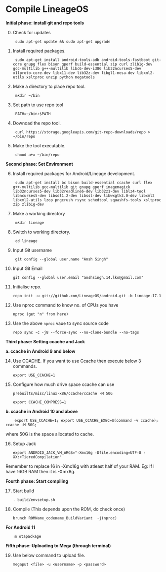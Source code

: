 # Compile LineageOS

**Initial phase: install git and repo tools**

0. Check for updates

        sudo apt-get update && sudo apt-get upgrade

1. Install required packages.

        sudo apt-get install android-tools-adb android-tools-fastboot git-core gnupg flex bison gperf build-essential zip curl zlib1g-dev gcc-multilib g++-multilib libc6-dev-i386 lib32ncurses5-dev x11proto-core-dev libx11-dev lib32z-dev libgl1-mesa-dev libxml2-utils xsltproc unzip python megatools

2. Make a directory to place repo tool.

        mkdir ~/bin

3. Set path to use repo tool

        PATH=~/bin:$PATH

4. Downoad the repo tool.

        curl https://storage.googleapis.com/git-repo-downloads/repo > ~/bin/repo

5. Make the tool executable.

        chmod a+x ~/bin/repo

**Second phase: Set Environment**

6. Install required packages for Android/Lineage development.

        sudo apt-get install bc bison build-essential ccache curl flex g++-multilib gcc-multilib git gnupg gperf imagemagick lib32ncurses5-dev lib32readline6-dev lib32z1-dev liblz4-tool libncurses5-dev libsdl1.2-dev libssl-dev libwxgtk3.0-dev libxml2 libxml2-utils lzop pngcrush rsync schedtool squashfs-tools xsltproc zip zlib1g-dev

7. Make a working directory 

        mkdir lineage

8. Switch to working directory.

        cd lineage

9. Input Git username

        git config --global user.name "Ansh Singh"

10. Input Git Email

        git config --global user.email "anshsingh.14.lko@gmail.com"

11. Initialise repo.

        repo init -u git://github.com/LineageOS/android.git -b lineage-17.1

12. Use nproc command to know no. of CPUs you have

        nproc (get "n" from here)

13. Use the above ```nproc``` vaue to sync source code

        repo sync -c -j8 --force-sync --no-clone-bundle --no-tags

**Third phase: Setting ccache and Jack**

__a. ccache in Android 9 and below__

14. Use CCACHE. If you want to use Ccache then execute below 3 commands.

        export USE_CCACHE=1

15. Configure how much drive space ccache can use

        prebuilts/misc/linux-x86/ccache/ccache -M 50G
        
        export CCACHE_COMPRESS=1
        
__b. ccache in Android 10 and above__

        export USE_CCACHE=1; export USE_CCACHE_EXEC=$(command -v ccache); ccache -M 50G;
        
 where 50G is the space allocated to cache.
        
16. Setup Jack

        export ANDROID_JACK_VM_ARGS="-Xmx16g -Dfile.encoding=UTF-8 -XX:+TieredCompilation"
        
Remember to replace 16 in -Xmx16g with atleast half of your RAM. Eg: If I have 16GB RAM then it is -Xmx8g.

**Fourth phase: Start compiling**

17. Start build

        . build/envsetup.sh

18. Compile (This depends upon the ROM, do check once)

        brunch ROMName_codename_BuildVariant  -j(nproc)
        
**For Android 11** 

        m otapackage
        
**Fifth phase: Uploading to Mega (through terminal)**

19. Use below command to upload file.
        
        megaput <file> -u <username> -p <password>

